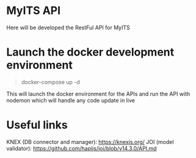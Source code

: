 # MyITS API

Here will be developed the RestFul API for MyITS

# Launch the docker development environment

> docker-compose up -d

This will launch the docker environment for the APIs and run the API with nodemon which will handle any code update in live

# Useful links 

KNEX (DB connector and manager): https://knexjs.org/
JOI (model validator): https://github.com/hapijs/joi/blob/v14.3.0/API.md

